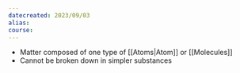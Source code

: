 ```yaml
---
datecreated: 2023/09/03
alias: 
course: 
---
```


- Matter composed of one type of [[Atoms|Atom]] or [[Molecules]]
- Cannot be broken down in simpler substances